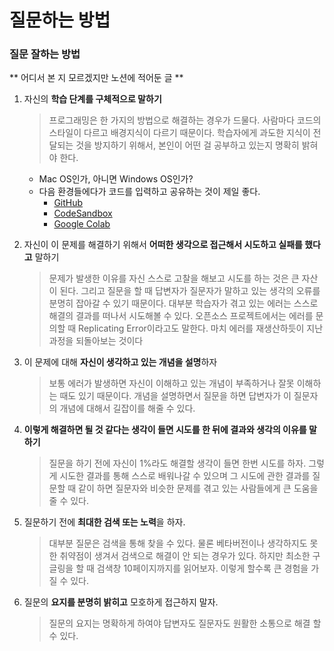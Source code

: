 # 질문하는 방법 

### **질문 잘하는 방법**

** 어디서 본 지 모르겠지만 노션에 적어둔 글 **


1. 자신의 **학습 단계를 구체적으로 말하기**
    
    > 프로그래밍은 한 가지의 방법으로 해결하는 경우가 드물다. 사람마다 코드의 스타일이 다르고 배경지식이 다르기 때문이다. 학습자에게 과도한 지식이 전달되는 것을 방지하기 위해서, 본인이 어떤 걸 공부하고 있는지 명확히 밝혀야 한다.
    > 
    - Mac OS인가, 아니면 Windows OS인가?
    - 다음 환경들에다가 코드를 입력하고 공유하는 것이 제일 좋다.
        - [GitHub](http://github.com/)
        - [CodeSandbox](https://codesandbox.io/)
        - [Google Colab](https://colab.research.google.com/notebooks/intro.ipynb#recent=true)
        
2. 자신이 이 문제를 해결하기 위해서 **어떠한 생각으로 접근해서 시도하고 실패를 했다고** 말하기
    
    > 문제가 발생한 이유를 자신 스스로 고찰을 해보고 시도를 하는 것은 큰 자산이 된다. 그리고 질문을 할 때 답변자가 질문자가 말하고 있는 생각의 오류를 분명히 잡아갈 수 있기 때문이다. 대부분 학습자가 겪고 있는 에러는 스스로 해결의 결과를 떠나서 시도해볼 수 있다. 오픈소스 프로젝트에서는 에러를 문의할 때 Replicating Error이라고도 말한다. 마치 에러를 재생산하듯이 지난 과정을 되돌아보는 것이다
    > 
    
3. 이 문제에 대해 **자신이 생각하고 있는 개념을 설명**하자
    
    > 보통 에러가 발생하면 자신이 이해하고 있는 개념이 부족하거나 잘못 이해하는 때도 있기 때문이다. 개념을 설명하면서 질문을 하면 답변자가 이 질문자의 개념에 대해서 길잡이를 해줄 수 있다.
    > 
    
4. **이렇게 해결하면 될 것 같다는 생각이 들면 시도를 한 뒤에 결과와 생각의 이유를 말하기**
    
    > 질문을 하기 전에 자신이 1%라도 해결할 생각이 들면 한번 시도를 하자. 그렇게 시도한 결과를 통해 스스로 배워나갈 수 있으며 그 시도에 관한 결과를 질문할 때 같이 하면 질문자와 비슷한 문제를 겪고 있는 사람들에게 큰 도움을 줄 수 있다.
    > 

1. 질문하기 전에 **최대한 검색 또는 노력**을 하자.
    
    > 대부분 질문은 검색을 통해 찾을 수 있다. 물론 베타버전이나 생각하지도 못한 취약점이 생겨서 검색으로 해결이 안 되는 경우가 있다. 하지만 최소한 구글링을 할 때 검색창 10페이지까지를 읽어보자. 이렇게 할수록 큰 경험을 가질 수 있다.
    > 
    
2. 질문의 **요지를 분명히 밝히고** 모호하게 접근하지 말자.
    
    > 질문의 요지는 명확하게 하여야 답변자도 질문자도 원활한 소통으로 해결 할 수 있다.
    >